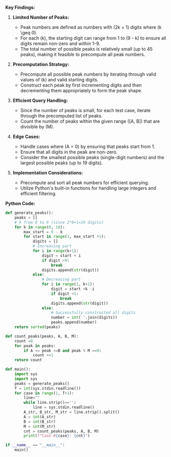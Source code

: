 **Key Findings:**

1. **Limited Number of Peaks:**
   - Peak numbers are defined as numbers with \(2k + 1\) digits where \(k \geq 0\).
   - For each \(k\), the starting digit can range from 1 to \(9 - k\) to ensure all digits remain non-zero and within 1-9.
   - The total number of possible peaks is relatively small (up to 45 peaks), making it feasible to precompute all peak numbers.

2. **Precomputation Strategy:**
   - Precompute all possible peak numbers by iterating through valid values of \(k\) and valid starting digits.
   - Construct each peak by first incrementing digits and then decrementing them appropriately to form the peak shape.

3. **Efficient Query Handling:**
   - Since the number of peaks is small, for each test case, iterate through the precomputed list of peaks.
   - Count the number of peaks within the given range \([A, B]\) that are divisible by \(M\).

4. **Edge Cases:**
   - Handle cases where \(A = 0\) by ensuring that peaks start from 1.
   - Ensure that all digits in the peak are non-zero.
   - Consider the smallest possible peaks (single-digit numbers) and the largest possible peaks (up to 19 digits).

5. **Implementation Considerations:**
   - Precompute and sort all peak numbers for efficient querying.
   - Utilize Python's built-in functions for handling large integers and efficient filtering.

**Python Code:**

```python
def generate_peaks():
    peaks = []
    # k from 0 to 9 (since 2*9+1=19 digits)
    for k in range(0, 10):
        max_start = 9 - k
        for start in range(1, max_start +1):
            digits = []
            # Increasing part
            for i in range(k+1):
                digit = start + i
                if digit >9:
                    break
                digits.append(str(digit))
            else:
                # Decreasing part
                for i in range(1, k+1):
                    digit = start +k -i
                    if digit <1:
                        break
                    digits.append(str(digit))
                else:
                    # Successfully constructed all digits
                    number = int(''.join(digits))
                    peaks.append(number)
    return sorted(peaks)

def count_peaks(peaks, A, B, M):
    count =0
    for peak in peaks:
        if A <= peak <=B and peak % M ==0:
            count +=1
    return count

def main():
    import sys
    import sys
    peaks = generate_peaks()
    T = int(sys.stdin.readline())
    for case in range(1, T+1):
        line=""
        while line.strip()=='':
            line = sys.stdin.readline()
        A_str, B_str, M_str = line.strip().split()
        A = int(A_str)
        B = int(B_str)
        M = int(M_str)
        cnt = count_peaks(peaks, A, B, M)
        print(f"Case #{case}: {cnt}")

if __name__ == "__main__":
    main()
```